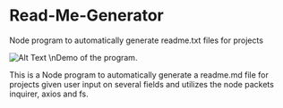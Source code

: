 # Read-Me-Generator
Node program to automatically generate readme.txt files for projects

![Alt Text](https://media.giphy.com/media/L38CgErLckCj78s6x6/giphy.gif)
\nDemo of the program.

This is a Node program to automatically generate a readme.md file for projects given user input on several fields and utilizes the node packets inquirer, axios and fs. 

